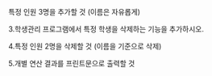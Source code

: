 특정 인원 3명을 추가할 것 (이름은 자유롭게)

3.학생관리 프로그램에서 특정 학생을 삭제하는 기능을 추가하시오.

4.특정 인원 2명을 삭제할 것 (이름을 기준으로 삭제)

5.개별 연산 결과를 프린트문으로 출력할 것
